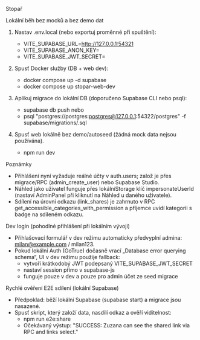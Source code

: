 Stopař

Lokální běh bez mocků a bez demo dat
1) Nastav .env.local (nebo exportuj proměnné při spuštění):
	- VITE_SUPABASE_URL=http://127.0.0.1:54321
	- VITE_SUPABASE_ANON_KEY=<ANON KEY ZE SUPABASE>
	- VITE_SUPABASE_JWT_SECRET=<JWT SECRET ZE SUPABASE>

2) Spusť Docker služby (DB + web dev):
	- docker compose up -d supabase
	- docker compose up stopar-web-dev

3) Aplikuj migrace do lokální DB (doporučeno Supabase CLI nebo psql):
	- supabase db push
	nebo
	- psql "postgres://postgres:postgres@127.0.0.1:54322/postgres" -f supabase/migrations/<soubor>.sql

4) Spusť web lokálně bez demo/autoseed (žádná mock data nejsou používána).
	- npm run dev

Poznámky
- Přihlášení nyní vyžaduje reálné účty v auth.users; založ je přes migrace/RPC (admin_create_user) nebo Supabase Studio.
- Náhled jako uživatel funguje přes lokálníStorage klíč impersonateUserId (nastaví AdminPanel při kliknutí na Náhled u daného uživatele).
- Sdílení na úrovni odkazu (link_shares) je zahrnuto v RPC get_accessible_categories_with_permission a příjemce uvidí kategorii s badge na sdíleném odkazu.

Dev login (pohodlné přihlášení při lokálním vývoji)
- Přihlašovací formulář v dev režimu automaticky předvyplní admina: milan@example.com / milan123.
- Pokud lokální Auth (GoTrue) dočasně vrací „Database error querying schema“, UI v dev režimu použije fallback:
	- vytvoří krátkodobý JWT podepsaný VITE_SUPABASE_JWT_SECRET
	- nastaví session přímo v supabase-js
	- funguje pouze v dev a pouze pro admin účet ze seed migrace

Rychlé ověření E2E sdílení (lokální Supabase)
- Předpoklad: běží lokální Supabase (supabase start) a migrace jsou nasazené.
- Spusť skript, který založí data, nasdílí odkaz a ověří viditelnost:
	- npm run e2e:share
	- Očekávaný výstup: "SUCCESS: Zuzana can see the shared link via RPC and links select."
